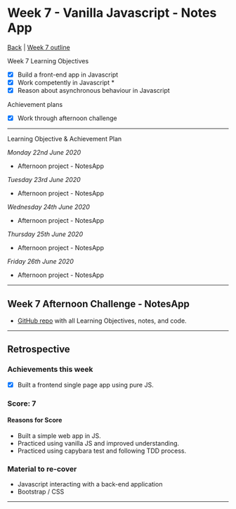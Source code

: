 # Week 7 - Vanilla Javascript - Notes App

[Back](README.md) | [Week 7 outline](https://github.com/makersacademy/course/blob/master/week_outlines.md#week-7)

Week 7 Learning Objectives

- [x] Build a front-end app in Javascript
- [x] Work competently in Javascript *
- [x] Reason about asynchronous behaviour in Javascript

Achievement plans
- [x] Work through afternoon challenge 

---

Learning Objective & Achievement Plan

*Monday 22nd June 2020*
 - Afternoon project - NotesApp

 *Tuesday 23rd June 2020* 
 - Afternoon project - NotesApp

 *Wednesday 24th June 2020*
 - Afternoon project - NotesApp

 *Thursday 25th June 2020*
 - Afternoon project - NotesApp

 *Friday 26th June 2020*
 - Afternoon project - NotesApp
---

## Week 7 Afternoon Challenge - NotesApp
 - [GitHub repo](https://github.com/ooduola/notes_app_js) with all Learning Objectives, notes, and code.
---

## Retrospective

### Achievements this week
- [x] Built a frontend single page app using pure JS. 

### Score: 7

#### Reasons for Score
- Built a simple web app in JS. 
- Practiced using vanilla JS and improved understanding.
- Practiced using capybara test and following TDD process.

### Material to re-cover

- Javascript interacting with a back-end application
- Bootstrap / CSS 


---
